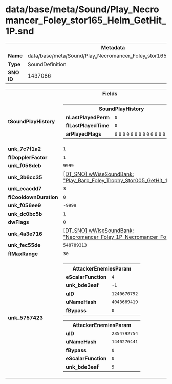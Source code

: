 <h1>data/base/meta/Sound/Play_Necromancer_Foley_stor165_Helm_GetHit_1P.snd</h1><table><tr><th colspan="100%">Metadata</th></tr><tr><td><b>Name</b></td><td>data/base/meta/Sound/Play_Necromancer_Foley_stor165_Helm_GetHit_1P.snd</td></tr><tr><td><b>Type</b></td><td>SoundDefinition</td></tr><tr><td><b>SNO ID</b></td><td>1437086</td></tr></table>

<table><tr><th colspan="100%">Fields</th></tr><tr><td><b>tSoundPlayHistory</b></td><td><table><tr><th colspan="100%">SoundPlayHistory</th></tr><tr><td><b>nLastPlayedPerm</b></td><td><code>0</code></td></tr><tr><td><b>flLastPlayedTime</b></td><td><code>0</code></td></tr><tr><td><b>arPlayedFlags</b></td><td><code>0</code>
<code>0</code>
<code>0</code>
<code>0</code>
<code>0</code>
<code>0</code>
<code>0</code>
<code>0</code>
<code>0</code>
<code>0</code>
<code>0</code>
<code>0</code>
<code>0</code>
<code>0</code>
<code>0</code>
<code>0</code>
</td></tr></table>

</td></tr><tr><td><b>unk_7c7f1a2</b></td><td><code>1</code></td></tr><tr><td><b>flDopplerFactor</b></td><td><code>1</code></td></tr><tr><td><b>unk_f056deb</b></td><td><code>9999</code></td></tr><tr><td><b>unk_3b6cc35</b></td><td><a href="..\wWiseSoundBank\Play_Barb_Foley_Trophy_Stor005_GetHit_1P_MediaShared.wsb">[DT_SNO] wWiseSoundBank: "Play_Barb_Foley_Trophy_Stor005_GetHit_1P_MediaShared"</a></td></tr><tr><td><b>unk_ecacdd7</b></td><td><code>3</code></td></tr><tr><td><b>flCooldownDuration</b></td><td><code>0</code></td></tr><tr><td><b>unk_f056ee9</b></td><td><code>-9999</code></td></tr><tr><td><b>unk_dc0bc5b</b></td><td><code>1</code></td></tr><tr><td><b>dwFlags</b></td><td><code>0</code></td></tr><tr><td><b>unk_4a3e716</b></td><td><a href="..\wWiseSoundBank\Necromancer_Foley_1P_Necromancer_Foley_stor165_Helm.wsb">[DT_SNO] wWiseSoundBank: "Necromancer_Foley_1P_Necromancer_Foley_stor165_Helm"</a></td></tr><tr><td><b>unk_fec55de</b></td><td><code>548789313</code></td></tr><tr><td><b>flMaxRange</b></td><td><code>30</code></td></tr><tr><td><b>unk_5757423</b></td><td><table><tr><th colspan="100%">AttackerEnemiesParam</th></tr><tr><td><b>eScalarFunction</b></td><td><code>4</code></td></tr><tr><td><b>unk_bde3eaf</b></td><td><code>-1</code></td></tr><tr><td><b>uID</b></td><td><code>1240670792</code></td></tr><tr><td><b>uNameHash</b></td><td><code>4043669419</code></td></tr><tr><td><b>fBypass</b></td><td><code>0</code></td></tr></table>


<table><tr><th colspan="100%">AttackerEnemiesParam</th></tr><tr><td><b>uID</b></td><td><code>2354792754</code></td></tr><tr><td><b>uNameHash</b></td><td><code>1440276441</code></td></tr><tr><td><b>fBypass</b></td><td><code>0</code></td></tr><tr><td><b>eScalarFunction</b></td><td><code>0</code></td></tr><tr><td><b>unk_bde3eaf</b></td><td><code>5</code></td></tr></table>


</td></tr></table>

